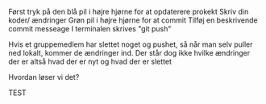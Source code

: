 Først tryk på den blå pil i højre hjørne for at opdaterere prokekt
Skriv din koder/ ændringer
Grøn pil i højre hjørne for at commit
Tilføj en beskrivende commit messeage
I terminalen skrives "git push"

Hvis et gruppemedlem har slettet noget og pushet, så når man selv puller ned lokalt, kommer de ændringer ind. Der står dog ikke hvilke ændringer der er altså hvad der er nyt og hvad der er slettet

Hvordan løser vi det?

TEST 